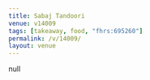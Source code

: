 ```yaml
---
title: Sabaj Tandoori
venue: v14009
tags: [takeaway, food, "fhrs:695260"]
permalink: /v/14009/
layout: venue
---
```

null